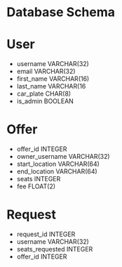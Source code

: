 Database Schema
===================

# User

- username VARCHAR(32)
- email VARCHAR(32)
- first_name VARCHAR(16)
- last_name VARCHAR(16
- car_plate CHAR(8)
- is_admin BOOLEAN


# Offer

- offer_id INTEGER
- owner_username VARCHAR(32)
- start_location VARCHAR(64)
- end_location VARCHAR(64)
- seats INTEGER
- fee FLOAT(2)

# Request

- request_id INTEGER
- username VARCHAR(32)
- seats_requested INTEGER
- offer_id INTEGER
